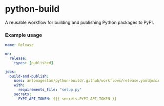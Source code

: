 # python-build

A reusable workflow for building and publishing Python packages to PyPI.

### Example usage

```yaml
name: Release

on:
  release:
    types: [published]

jobs:
  build-and-publish:
    uses: antonagestam/python-build/.github/workflows/release.yaml@main
    with:
      requirements_file: "setup.py"
    secrets:
      PYPI_API_TOKEN: ${{ secrets.PYPI_API_TOKEN }}
```
